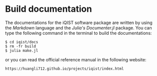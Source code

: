 # Build documentation

The documentations for the iQIST software package are written by using the *Markdown* language and the *Julia's Documenter.jl* package. You can type the following command in the terminal to build the documentations:

```shell
$ cd iqist/docs
$ rm -fr build
$ julia make.jl
```

or you can read the official reference manual in the following website:
    
```text
https://huangli712.github.io/projects/iqist/index.html
```
